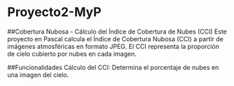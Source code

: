 # Proyecto2-MyP

##Cobertura Nubosa - Cálculo del Índice de Cobertura de Nubes (CCI)
Este proyecto en Pascal calcula el Índice de Cobertura Nubosa (CCI) a partir de imágenes atmosféricas en formato JPEG. El CCI representa la proporción de cielo cubierto por nubes en cada imagen.

##Funcionalidades
Cálculo del CCI: Determina el porcentaje de nubes en una imagen del cielo.
